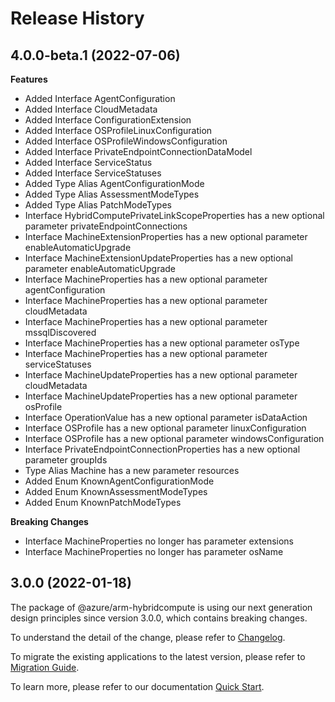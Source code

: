 # Release History
    
## 4.0.0-beta.1 (2022-07-06)
    
**Features**

  - Added Interface AgentConfiguration
  - Added Interface CloudMetadata
  - Added Interface ConfigurationExtension
  - Added Interface OSProfileLinuxConfiguration
  - Added Interface OSProfileWindowsConfiguration
  - Added Interface PrivateEndpointConnectionDataModel
  - Added Interface ServiceStatus
  - Added Interface ServiceStatuses
  - Added Type Alias AgentConfigurationMode
  - Added Type Alias AssessmentModeTypes
  - Added Type Alias PatchModeTypes
  - Interface HybridComputePrivateLinkScopeProperties has a new optional parameter privateEndpointConnections
  - Interface MachineExtensionProperties has a new optional parameter enableAutomaticUpgrade
  - Interface MachineExtensionUpdateProperties has a new optional parameter enableAutomaticUpgrade
  - Interface MachineProperties has a new optional parameter agentConfiguration
  - Interface MachineProperties has a new optional parameter cloudMetadata
  - Interface MachineProperties has a new optional parameter mssqlDiscovered
  - Interface MachineProperties has a new optional parameter osType
  - Interface MachineProperties has a new optional parameter serviceStatuses
  - Interface MachineUpdateProperties has a new optional parameter cloudMetadata
  - Interface MachineUpdateProperties has a new optional parameter osProfile
  - Interface OperationValue has a new optional parameter isDataAction
  - Interface OSProfile has a new optional parameter linuxConfiguration
  - Interface OSProfile has a new optional parameter windowsConfiguration
  - Interface PrivateEndpointConnectionProperties has a new optional parameter groupIds
  - Type Alias Machine has a new parameter resources
  - Added Enum KnownAgentConfigurationMode
  - Added Enum KnownAssessmentModeTypes
  - Added Enum KnownPatchModeTypes

**Breaking Changes**

  - Interface MachineProperties no longer has parameter extensions
  - Interface MachineProperties no longer has parameter osName
    
    
## 3.0.0 (2022-01-18)

The package of @azure/arm-hybridcompute is using our next generation design principles since version 3.0.0, which contains breaking changes.

To understand the detail of the change, please refer to [Changelog](https://aka.ms/js-track2-changelog).

To migrate the existing applications to the latest version, please refer to [Migration Guide](https://aka.ms/js-track2-migration-guide).

To learn more, please refer to our documentation [Quick Start](https://aka.ms/js-track2-quickstart).
